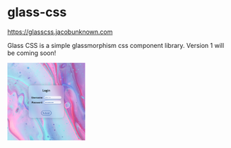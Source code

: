 # glass-css

https://glasscss.jacobunknown.com

Glass CSS is a simple glassmorphism css component library.
Version 1 will be coming soon!

<img src="screenshots/demo-1.png" width="35%">
